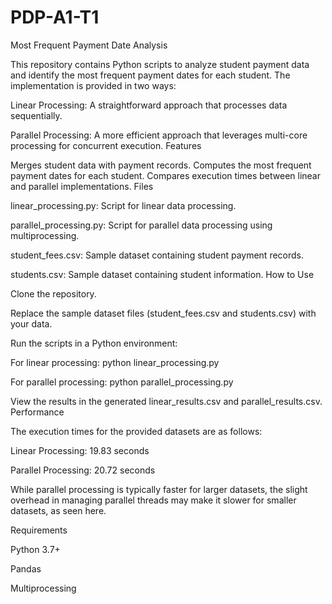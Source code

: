 # PDP-A1-T1
Most Frequent Payment Date Analysis

This repository contains Python scripts to analyze student payment data and identify the most frequent payment dates for each student. The implementation is provided in two ways:

Linear Processing: A straightforward approach that processes data sequentially.

Parallel Processing: A more efficient approach that leverages multi-core processing for concurrent execution.
Features

Merges student data with payment records.
Computes the most frequent payment dates for each student.
Compares execution times between linear and parallel implementations.
Files

linear_processing.py: Script for linear data processing.

parallel_processing.py: Script for parallel data processing using multiprocessing.

student_fees.csv: Sample dataset containing student payment records.

students.csv: Sample dataset containing student information.
How to Use

Clone the repository.

Replace the sample dataset files (student_fees.csv and students.csv) with your data.

Run the scripts in a Python environment:

For linear processing: python linear_processing.py

For parallel processing: python parallel_processing.py

View the results in the generated linear_results.csv and parallel_results.csv.
Performance

The execution times for the provided datasets are as follows:

Linear Processing: 19.83 seconds

Parallel Processing: 20.72 seconds

While parallel processing is typically faster for larger datasets, the slight overhead in managing parallel threads may make it slower for smaller datasets, as seen here.

Requirements

Python 3.7+

Pandas

Multiprocessing
